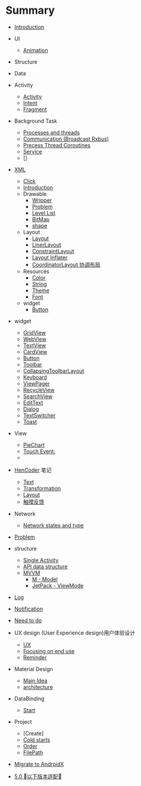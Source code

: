 # Summary

* [Introduction](README.md)
* UI
  * [Animation](ui/animation/README.md)
* Structure
* Data
* Activity
  * [Activity](./activity/activity.md)
  * [Intent](./activity/intent.md)
  * [Fragment](./activity/fragment.md)
* Background Task
  * [Processes and threads](./background/processes_and_threads.md)
  * [Communication (Broadcast Rxbus)](./background/communication.md)
  * [Precess Thread Coroutines](./background/process_thread_coroutine.md)
  * [Service](./background/service.md)
  * []
* [XML](xml.md)
  * [Click](./xml/click.md)
  * [Introduction](./xml/introduction.md)
  * Drawable
    * [Wripper](./xml/drawable/wripper.md)
    * [Problem](./xml/drawable/problem.md)
    * [Level List](./xml/drawable/level-list.md)
    * [BitMap](./xml/drawable/bitmap.md)
    * [shape](xml/drawable/shape.md)
  * Layout
    * [Layout](./xml/layout/layout.md)
    * [LinerLayout](./xml/layout/linear_layout.md)
    * [ConstraintLayout](./xml/layout/constraint_layout.md)
    * [Layout Inflater](./xml/layout/layout_inflater.md)
    * [CoordinatorLayout 协调布局](./xml/layout/coordinator_layout.md)
  * Resources
    * [Color](./xml/res/color.md)
    * [String](./xml/res/string.md)
    * [Theme](./xml/res/style.md)
    * [Font](./xml/res/font.md)
  * widget
    * [Button](./xml/button.md)
* widget
  * [GridView](./widget/gridview.md)
  * [WebView](./widget/webview.md)
  * [TextView](./widget/textview.md)
  * [CardView](./widget/CardView.md)
  * [Button](./widget/Button.md)
  * [Toolbar](./widget/Toolbar.md)
  * [CollapsingToolbarLayout](./widget/CollapsingToolbarLayout.md)
  * [Keyboard](./widget/keyboard.md)
  * [ViewPager](./widget/viewpager.md)
  * [RecycleView](./widget/recycleview.md)
  * [SearchView](widget/searchview.md)
  * [EditText](widget/edittext.md)
  * [Dialog](widget/dialog.md)
  * [TextSwitcher](widget/TextSwitcher.md)
  * [Toast](widget/toast.md)

* View
  * [PieChart](./view/pie_chart.md)
  * [Touch Event:](./view/touch_event.md)
  *
* [HenCoder](https://hencoder.com) 笔记
  * [Text](hencoder/drawtext.md)
  * [Transformation](hencoder/transformation.md)
  * [Layout](./hencoder/layout.md)
  * [触摸反馈](./hencoder/touch_event.md)
* Network
  * [Network states and type](./network/state_and_type.md)

* [Problem](./problem.md)
* structure
  * [Single Activity](./structure/single_activity.md)
  * [API data structure](./structure/data_structure.md)
  * [MVVM](structure/mvvm/README.md)
    * [M - Model](structure/mvvm/model.md)
    * [JetPack - ViewMode](structure/mvvm/view_model.md)

* [Log](./log.md)
* [Notification](./notification.md)
* [Need to do](./need_to.do.md)
* UX design (User Experience design)用户体验设计
  * [UX](./UX/UX.md)
  * [Focusing on end use](./UX/user_centric_design.md)
  * [Reminder](UX/reminder.md)
* Material Design
  * [Main Idea](./material_design/main_idea.md)
  * [architecture](./material_design/architecture.md)
* DataBinding
  * [Start](./databinding/start.md)
* Project
  * [Create]
  * [Cold starts](project/cold_start.md)
  * [Order](./project/order.md)
  * [FilePath](project/file_path.md)
* [Migrate to AndroidX](./migrate2androidx.md)
* [5.0 以下版本适配](adaptation_below5.md)
